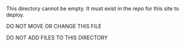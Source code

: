 This directory cannot be empty. It must exist in the repo for this site to deploy.

DO NOT MOVE OR CHANGE THIS FILE

DO NOT ADD FILES TO THIS DIRECTORY